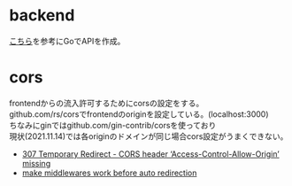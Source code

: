 # backend
[こちら](https://qiita.com/k-penguin-sato/items/8088b69304ee7e8f70be)を参考にGoでAPIを作成。

# cors
frontendからの流入許可するためにcorsの設定をする。<br>
github.com/rs/corsでfrontendのoriginを設定している。(localhost:3000)<br>
ちなみにginではgithub.com/gin-contrib/corsを使っており<br>
現状(2021.11.14)では各originのドメインが同じ場合cors設定がうまくできない。<br>
- [307 Temporary Redirect - CORS header ‘Access-Control-Allow-Origin’ missing](https://github.com/gin-gonic/gin/issues/2458)
- [make middlewares work before auto redirection](https://github.com/gin-gonic/gin/pull/2477#issuecomment-781260970)
